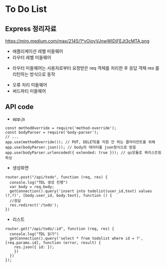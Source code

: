 To Do List
=============

Express 정리자료
--------------------
https://miro.medium.com/max/2145/1*vOioyVJnwWIDiFEJt3cMTA.png

* 애플리케이션 레벨 미들웨어
* 라우터 레벨 미들웨어
- 라우터 미들웨어는 사용자로부터 요청받은 req 객체를 처리한 후 응답 객체 res 를 리턴하는 방식으로 동작
* 오류 처리 미들웨어
* 써드파티 미들웨어


API code
--------
* app.js
```
const methodOverride = require('method-override');
const bodyParser = require('body-parser');
// ...
app.use(methodOverride()); // PUT, DELETE를 지원 안 하는 클라이언트를 위해
app.use(bodyParser.json()); // body의 데이터를 json형식으로 받음
app.use(bodyParser.urlencoded({ extended: true })); // qs모듈로 쿼리스트링 파싱
```

* 생성화면
```
router.post("/api/todo", function (req, res) {
  console.log("TDL 생성 진행")
  var body = req.body;
  getConnection().query('insert into todolist(user_id,text) values (?,?)', [body.user_id, body.text], function () {
  //응답
  res.redirect('/todo');
})
```

* 리스트
```
router.get("/api/todo/:id", function (req, res) {
  console.log("TDL 읽기")
  getConnection().query('select * from todolist where id = ?', [req.params.id], function (error, result) {
    res.json({ id: });
    })
  })
});
```
